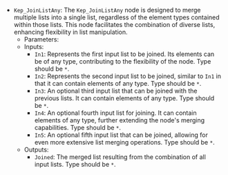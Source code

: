 - `Kep_JoinListAny`: The `Kep_JoinListAny` node is designed to merge multiple lists into a single list, regardless of the element types contained within those lists. This node facilitates the combination of diverse lists, enhancing flexibility in list manipulation.
    - Parameters:
    - Inputs:
        - `In1`: Represents the first input list to be joined. Its elements can be of any type, contributing to the flexibility of the node. Type should be `*`.
        - `In2`: Represents the second input list to be joined, similar to `In1` in that it can contain elements of any type. Type should be `*`.
        - `In3`: An optional third input list that can be joined with the previous lists. It can contain elements of any type. Type should be `*`.
        - `In4`: An optional fourth input list for joining. It can contain elements of any type, further extending the node's merging capabilities. Type should be `*`.
        - `In5`: An optional fifth input list that can be joined, allowing for even more extensive list merging operations. Type should be `*`.
    - Outputs:
        - `Joined`: The merged list resulting from the combination of all input lists. Type should be `*`.
